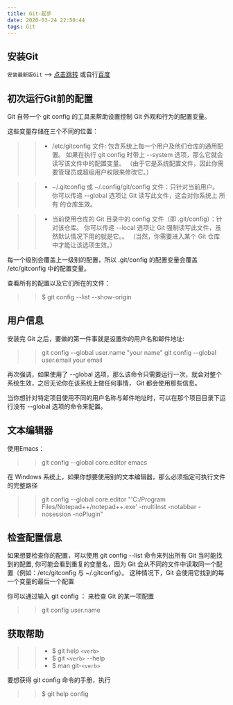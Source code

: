 ```yaml
---
title: Git-起步
date: 2020-03-24 22:50:44
tags: Git
---
```


## 安装Git

`安装最新版Git` --> [点击跳转](https://git-scm.com "点击跳转")
或自行[百度](https://www.baidu.com)
<!-- more -->
## 初次运行Git前的配置
Git 自带一个 git config 的工具来帮助设置控制 Git 外观和行为的配置变量。 

这些变量存储在三个不同的位置：
>> * /etc/gitconfig 文件: 包含系统上每一个用户及他们仓库的通用配置。 如果在执行 git config 时带上 --system 选项，那么它就会读写该文件中的配置变量。 （由于它是系统配置文件，因此你需要管理员或超级用户权限来修改它。）

>> * ~/.gitconfig 或 ~/.config/git/config 文件：只针对当前用户。 你可以传递 --global 选项让 Git 读写此文件，这会对你系统上 所有 的仓库生效。

>> * 当前使用仓库的 Git 目录中的 config 文件（即 .git/config）：针对该仓库。 你可以传递 --local 选项让 Git 强制读写此文件，虽然默认情况下用的就是它。。 （当然，你需要进入某个 Git 仓库中才能让该选项生效。）

每一个级别会覆盖上一级别的配置，所以 .git/config 的配置变量会覆盖 /etc/gitconfig 中的配置变量。

查看所有的配置以及它们所在的文件：
>> $ git config --list --show-origin

## 用户信息
安装完 Git 之后，要做的第一件事就是设置你的用户名和邮件地址:
>> git config --global user.name "your name"
>> git config --global user.email your email

再次强调，如果使用了 --global 选项，那么该命令只需要运行一次，就会对整个系统生效，之后无论你在该系统上做任何事情， Git 都会使用那些信息。 

当你想针对特定项目使用不同的用户名称与邮件地址时，可以在那个项目目录下运行没有 --global 选项的命令来配置。

## 文本编辑器
使用Emacs：
>>  git config --global core.editor emacs

在 Windows 系统上，如果你想要使用别的文本编辑器，那么必须指定可执行文件的完整路径
>> git config --global core.editor "'C:/Program Files/Notepad++/notepad++.exe' -multiInst -notabbar -nosession -noPlugin"

## 检查配置信息
如果想要检查你的配置，可以使用 git config --list 命令来列出所有 Git 当时能找到的配置,
你可能会看到重复的变量名，因为 Git 会从不同的文件中读取同一个配置（例如：/etc/gitconfig 与 ~/.gitconfig）。 这种情况下，Git 会使用它找到的每一个变量的最后一个配置

你可以通过输入 git config <key>： 来检查 Git 的某一项配置
>> git config user.name

## 获取帮助
>> * $ git help `<verb>`
>> * $ git `<verb>` --help
>> * $ man git-`<verb>`

要想获得 git config 命令的手册，执行
>> $ git help config